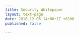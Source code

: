 ```yaml
---
title: Security Whitepaper
layout: text-page
date: 2018-12-06 14:00:17 +0100
published: false

---
```

